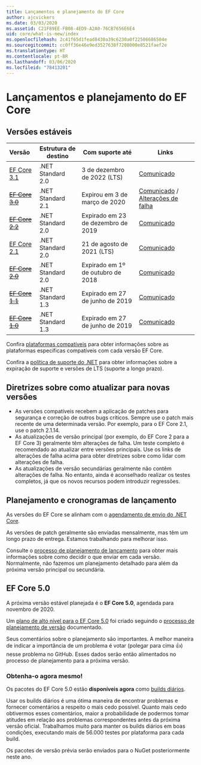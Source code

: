 ```yaml
---
title: Lançamentos e planejamento do EF Core
author: ajcvickers
ms.date: 03/03/2020
ms.assetid: C21F89EE-FB08-4ED9-A2A0-76CB7656E6E4
uid: core/what-is-new/index
ms.openlocfilehash: 2c41f65d1fead8430a39c6230a0f22506686504e
ms.sourcegitcommit: cc0ff36e46e9ed3527638f7208000e8521faef2e
ms.translationtype: HT
ms.contentlocale: pt-BR
ms.lasthandoff: 03/06/2020
ms.locfileid: "78413201"
---
```

# <a name="ef-core-releases-and-planning"></a>Lançamentos e planejamento do EF Core

## <a name="stable-releases"></a>Versões estáveis

| Versão | Estrutura de destino | Com suporte até | Links
|:--------|------------------|-----------------|------
| [EF Core 3.1](https://www.nuget.org/packages/Microsoft.EntityFrameworkCore/3.1.2) | .NET Standard 2.0 | 3 de dezembro de 2022 (LTS) | [Comunicado](https://devblogs.microsoft.com/dotnet/announcing-entity-framework-core-3-1-and-entity-framework-6-4/)
| ~~[EF Core 3.0](https://www.nuget.org/packages/Microsoft.EntityFrameworkCore/3.0.3)~~ | .NET Standard 2.1 | Expirou em 3 de março de 2020 | [Comunicado](https://devblogs.microsoft.com/dotnet/announcing-ef-core-3-0-and-ef-6-3-general-availability/) / [Alterações de falha](ef-core-3.0/breaking-changes.md)
| ~~[EF Core 2.2](https://www.nuget.org/packages/Microsoft.EntityFrameworkCore/2.2.6)~~ | .NET Standard 2.0 | Expirado em 23 de dezembro de 2019 | [Comunicado](https://devblogs.microsoft.com/dotnet/announcing-entity-framework-core-2-2/)
| [EF Core 2.1](https://www.nuget.org/packages/Microsoft.EntityFrameworkCore/2.1.14) | .NET Standard 2.0 | 21 de agosto de 2021 (LTS) | [Comunicado](https://devblogs.microsoft.com/dotnet/announcing-entity-framework-core-2-1/)
| ~~[EF Core 2.0](https://www.nuget.org/packages/Microsoft.EntityFrameworkCore/2.0.3)~~ | .NET Standard 2.0 | Expirado em 1º de outubro de 2018 | [Comunicado](https://devblogs.microsoft.com/dotnet/announcing-entity-framework-core-2-0/)
| ~~[EF Core 1.1](https://www.nuget.org/packages/Microsoft.EntityFrameworkCore/1.1.6)~~ | .NET Standard 1.3 | Expirado em 27 de junho de 2019 | [Comunicado](https://devblogs.microsoft.com/dotnet/announcing-entity-framework-core-1-1/)
| ~~[EF Core 1.0](https://www.nuget.org/packages/Microsoft.EntityFrameworkCore/1.0.6)~~ | .NET Standard 1.3 | Expirado em 27 de junho de 2019 | [Comunicado](https://devblogs.microsoft.com/dotnet/entity-framework-core-1-0-0-available/)

Confira [plataformas compatíveis](../platforms/index.md) para obter informações sobre as plataformas específicas compatíveis com cada versão EF Core.

Confira a [política de suporte do .NET](https://dotnet.microsoft.com/platform/support/policy/dotnet-core) para obter informações sobre a expiração de suporte e versões de LTS (suporte a longo prazo).

## <a name="guidance-on-updating-to-new-releases"></a>Diretrizes sobre como atualizar para novas versões

* As versões compatíveis recebem a aplicação de patches para segurança e correção de outros bugs críticos. Sempre use o patch mais recente de uma determinada versão. Por exemplo, para o EF Core 2.1, use o patch 2.1.14.
* As atualizações de versão principal (por exemplo, do EF Core 2 para a EF Core 3) geralmente têm alterações de falha. Um teste completo é recomendado ao atualizar entre versões principais. Use os links de alterações de falha acima para obter diretrizes sobre como lidar com alterações de falha.
* As atualizações de versão secundárias geralmente não contêm alterações de falha. No entanto, ainda é aconselhado realizar os testes completos, já que os novos recursos podem introduzir regressões.

## <a name="release-planning-and-schedules"></a>Planejamento e cronogramas de lançamento

As versões do EF Core se alinham com o [agendamento de envio do .NET Core](https://github.com/dotnet/core/blob/master/roadmap.md).

As versões de patch geralmente são enviadas mensalmente, mas têm um longo prazo de entrega.
Estamos trabalhando para melhorar isso.

Consulte o [processo de planejamento de lançamento](release-planning.md) para obter mais informações sobre como decidir o que enviar em cada versão.
Normalmente, não fazemos um planejamento detalhado para além da próxima versão principal ou secundária.

## <a name="ef-core-50"></a>EF Core 5.0

A próxima versão estável planejada é o **EF Core 5.0**, agendada para novembro de 2020.

Um [plano de alto nível para o EF Core 5.0](ef-core-5.0/plan.md) foi criado seguindo o [processo de planejamento de versão](release-planning.md) documentado.

Seus comentários sobre o planejamento são importantes.
A melhor maneira de indicar a importância de um problema é votar (polegar para cima 👍) nesse problema no GitHub.
Esses dados serão então alimentados no processo de planejamento para a próxima versão.

### <a name="get-it-now"></a>Obtenha-o agora mesmo!

Os pacotes do EF Core 5.0 estão **disponíveis agora** como [builds diários](https://github.com/aspnet/AspNetCore/blob/master/docs/DailyBuilds.md). 

Usar os builds diários é uma ótima maneira de encontrar problemas e fornecer comentários a respeito o mais cedo possível.
Quanto mais cedo obtivermos esses comentários, maior a probabilidade de podermos tomar atitudes em relação aos problemas correspondentes antes da próxima versão oficial.
Trabalhamos muito para manter os builds diários em boas condições, executando mais de 56.000 testes por plataforma para cada build.

Os pacotes de versão prévia serão enviados para o NuGet posteriormente neste ano.
